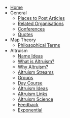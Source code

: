* [Home](/)
* General
	* [Places to Post Articles](placestopost.md)
	* [Related Organisations](relatedorganisations.md)
	* [Conferences](conferences.md)
	* [Quotes](quotes.md)
* Map Theory
  * [Philosophical Terms](philosophicalterms.md)
* Altruism
	* [Name Ideas](nameideas.md)
	* [What is Altruism?](whatisaltruism.md)
	* [Why Altruism?](whyaltruism.md)
	* [Altruism Streams](altruismstreams.md)
	* [Groups](groups.md)
	* [Day Course](daycourse.md)
	* [Altruism Ideas](altruismideas.md)
	* [Altruism Links](altruismlinks.md)
	* [Altruism Science](altruismscience.md)
	* [Feedback](feedback.md)
	* [Exponential](exponential.md)
